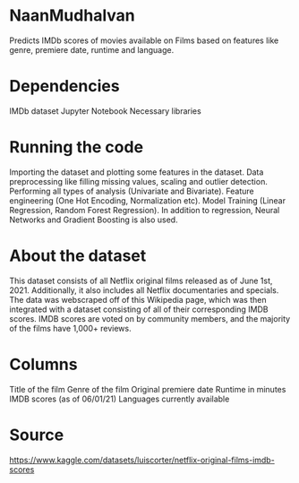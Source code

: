 # NaanMudhalvan
Predicts IMDb scores of movies available on Films based on features like genre, premiere date, runtime and language.

# Dependencies
IMDb dataset
Jupyter Notebook
Necessary libraries

# Running the code
Importing the dataset and plotting some features in the dataset.
Data preprocessing like filling missing values, scaling and outlier detection.
Performing all types of analysis (Univariate and Bivariate).
Feature engineering (One Hot Encoding, Normalization etc).
Model Training (Linear Regression, Random Forest Regression).
In addition to regression, Neural Networks and Gradient Boosting is also used.

# About the dataset
This dataset consists of all Netflix original films released as of June 1st, 2021. Additionally, it also includes all Netflix documentaries and specials. The data was webscraped off of this Wikipedia page, which was then integrated with a dataset consisting of all of their corresponding IMDB scores. IMDB scores are voted on by community members, and the majority of the films have 1,000+ reviews.

# Columns
Title of the film
Genre of the film
Original premiere date
Runtime in minutes
IMDB scores (as of 06/01/21)
Languages currently available 

# Source
https://www.kaggle.com/datasets/luiscorter/netflix-original-films-imdb-scores
